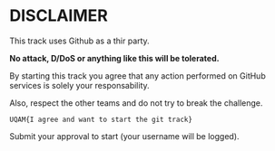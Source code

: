 # DISCLAIMER

This track uses Github as a thir party.

**No attack, D/DoS or anything like this will be tolerated.**

By starting this track you agree that any action performed on GitHub services is solely your responsability.

Also, respect the other teams and do not try to break the challenge.

	UQAM{I agree and want to start the git track}

Submit your approval to start (your username will be logged).
